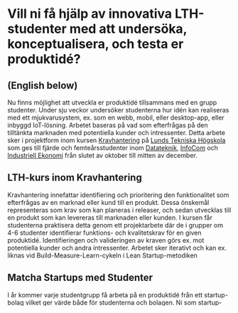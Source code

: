 # Vill ni få hjälp av innovativa LTH-studenter med att undersöka, konceptualisera, och testa er produktidé?

## (English below)

Nu finns möjlighet att utveckla er produktidé tillsammans med en grupp studenter. Under sju veckor undersöker studenterna hur idén kan realiseras med ett mjukvarusystem, ex. som en webb, mobil, eller desktop-app, eller inbyggd IoT-lösning. Arbetet baseras på vad som efterfrågas på den tilltänkta marknaden med potentiella kunder och intressenter. Detta arbete sker i projektform inom kursen [Kravhantering](http://cs.lth.se/ets170/) på [Lunds Tekniska Högskola](http://www.lth.se/) som ges till fjärde och femteårsstudenter inom [Datateknik](http://www.lth.se/utbildning/datateknik300), [InfoCom](http://www.lth.se/utbildning/infocom) och [Industriell Ekonomi](http://www.lth.se/utbildning/industriell_ekonomi) från slutet av oktober till mitten av december.

## LTH-kurs inom Kravhantering
Kravhantering innefattar identifiering och prioritering den funktionalitet som efterfrågas av en marknad eller kund till en produkt. Dessa önskemål representeras som krav som kan planeras i releaser, och sedan utvecklas till en produkt som kan levereras till marknaden eller kunden. I kursen får studenterna praktisera detta genom ett projektarbete där de i grupper om 4-6 studenter identifierar funktions- och kvalitetskrav för en given produktidé. Identifieringen och valideringen av kraven görs ex. mot potentiella kunder och andra intressenter. Arbetet sker iterativt och kan ex. liknas vid Build-Measure-Learn-cykeln i Lean Startup-metodiken

## Matcha Startups med Studenter
I år kommer varje studentgrupp få arbeta på en produktidé från ett startup-bolag vilket ger värde både för studenterna och bolagen. Ni som startup-bolag får arbeta nära en studentgrupp som då undersöker, konceptualiserar och ”testar” er idé. Resultatet levereras sedan som ett kravdokument med medföljande  prototyper. Samtidigt får studenterna relevanta och verklighetsförankrade projektuppgifter, samt kontakter med entreprenörer och startup-sfären.

## Låter intressant! Hur går jag vidare? Vad händer sen?

### 1. Välj produktidé
Första steget är att välja en produktidé som studenterna kan arbeta med. Er idé kan antingen vara i ett tidigt stadium eller redan vara realiserad. I det senare fallet, kan ni få nya inputs och lösningsförslag eller få verifierat att ni är på rätt spår.

### 2. Skicka in din idé
När ni har bestämt er för en idé kan ni skicka in denna via [detta Google Formulär](https://docs.google.com/forms/d/e/1FAIpQLSe5vWVC4mZgvtoOAz6uh6c68JRpTXUYuduiOCh9oZLSpF9qiw/viewform?usp=sf_link). Därefter återkopplar vi med mer information om kommande steg.

### 3. Pitcha idén för studenterna
Vid första föreläsningstillfället (**30/10**) pitchar ni era idéer (ca 3min) samt svarar på studenternas frågor. Därefter väljer studentgrupperna i slumpvald ordning vilken produktidé de ska arbeta med.

*Notera att eftersom antalet studenter inom kursen varierar år från år är det inte garanterat att alla produktidéer kan matchas med en studentgrupp.*

### 4. Studenterna arbetar på idén i sina projekt
Under projektets gång (**30/10-17/12**) behöver ni också vara tillgängliga för att träffa studentgruppen vid 2-3 tillfällen (bestäms er emellan) samt att ni är tillgängliga via mail.

### 5. Studenterna presenterar sina resultat
I slutet av kursen kommer studenterna att presentera sina projekt då ni också är väldigt välkomna!

## Frågor? Mer information?
Kontakta Johan Linåker via mail johan.linaker@cs.lth.se eller telefon 0706 578 579.

# Do you want the help of innovative LTH-students with investigating, conceptualizing and testing your idea?

Now there is an opportunity to develop your product idea together with a group of students. During a seven-week period the students will investigate how the idea can be realized as a software system, e.g., as a web, mobile or desktop-app, or an embedded IoT-solution. This investigation will be based on the assumed target marked with its potential customers and stakeholders. The work will be carried out in projects within the course [Requirements Engineering](http://cs.lth.se/ets170/) which is given at the [Faculty of Engineering at Lund University](http://www.lth.se/) to late-year students in [computer science](http://www.lth.se/utbildning/datateknik300) from the end of October to mid December.

## LTH course in Requirements Engineering
Requirements Engineering includes the identification and prioritization of functionality requested from a market or the customer to a product. These wishes are represented as requirements that can be planned in releases and then developed into a product that can be shipped to the market or customer. In the course, students get to apply these practices in projects where they in groups of 4-6 students identify functional and quality requirements for a given product idea. Identification and validation of the requirements are done against potential customers and other stakeholders. The work is done iteratively and can be resembled with the Build-Measure-Learn-cycle in the Lean Startup-approach.

## Match Startups with Students
This year each group of students will be working with a product idea from a startup which will bring value both to the students and the startups. You as a startup will get to work closely with a group of students of will investigate, conceptualize, and “test” your idea. The end-result will be packaged in a requirements specification along with a set of prototypes. At the same time, the students will receive relevant and real-world challenges, and get in contact with entrepreneurs and the local startup-sphere.

## Cool! How do I proceed? What happens next?

### 1. Choose a product idea
Your idea can either be in an early stage or already realized. In the latter case, you will receive new inputs and solution proposals, or verification that you are on the right track.

### 2. Send in your idea
When you've decided on an idea, you can send it in via [this Google Form](https://docs.google.com/forms/d/e/1FAIpQLSfRKuzvybWVENE7I-iOfyXH1pzUTw7Od0_yfq8DBs_nDgFetA/viewform?usp=sf_link). We will come back with further information on the coming steps.

### 3. Pitch the idea to the students
At the first lecture (**30/10**) you pitch your idea (ca 3 min) and answer questions from the students. The student groups will then in random order choose the idea they wish to work on.

*Note that the number of students varies from year-to-year, why it's not guaranteed that each product idea can be matched with s student group*

### 4. Students work on the idea in their projects
During the time of the projects (**30/10-17/12**), you will need to be available to meet with the student groups at 2-3 occasions (which you decide amongst yourselves), and also be able to answer questions via email.

### 5. Students present their work
At the end of the course there will be a big presentation where you also are more than welcome to attend!

## Questions? Wish for further information?
Contact Johan Linåker via mail johan.linaker@cs.lth.se or phone 0706 578 579.
